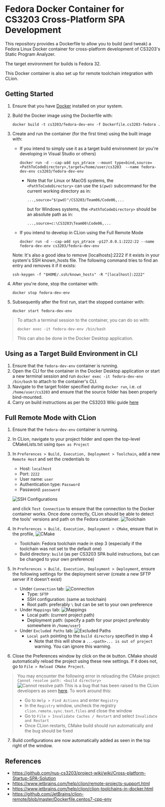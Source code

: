 # Fedora Docker Container for CS3203 Cross-Platform SPA Development
This repository provides a Dockerfile to allow you to build (and tweak) a Fedora Linux Docker container for cross-platform development of CS3203's Static Program Analyzer.

The target environment for builds is Fedora 32.

This Docker container is also set up for remote toolchain integration with CLion.

## Getting Started
1. Ensure that you have [Docker](https://docs.docker.com/get-docker/) installed on your system.
2. Build the Docker image using the Dockerfile with:
   ```
   docker build -t cs3203/fedora-dev-env -f Dockerfile.cs3203-fedora .
   ```
3. Create and run the container (for the first time) using the built image with:
   - If you intend to simply use it as a target build environment (or you're developing in Visual Studio or others)
     ```
     docker run -d --cap-add sys_ptrace --mount type=bind,source=<PathToCodeDirectory>,target=/home/user/cs3203  --name fedora-dev-env cs3203/fedora-dev-env
     ```
     - Note that for Linux or MacOS systems, the `<PathToCodeDirectory>` can use the `$(pwd)` subcommand for the current working directory as in:
       ```
       ...,source="$(pwd)"/CS3203/Team06/Code06,...
       ```
       but for Windows systems, the `<PathToCodeDirectory>` should be an absolute path as in:
       ```
       ...,source=c:\CS3203\Team06\Code06,... 
       ```
   - If you intend to develop in CLion using the Full Remote Mode
     ```
     docker run -d --cap-add sys_ptrace -p127.0.0.1:2222:22 --name fedora-dev-env cs3203/fedora-dev-env
     ```

   Note: It's also a good idea to remove [localhosts]:2222 if it exists in your system's SSH known_hosts file. The following command tries to find an entry and removes it if it exists:
   ```
   ssh-keygen -f "$HOME/.ssh/known_hosts" -R "[localhost]:2222"
   ```
4. After you're done, stop the container with:
   ```
   docker stop fedora-dev-env
   ```
5. Subsequently after the first run, start the stopped container with:
   ```
   docker start fedora-dev-env
   ```
> To attach a terminal session to the container, you can do so with:
> ```
> docker exec -it fedora-dev-env /bin/bash
> ```
> This can also be done in the Docker Desktop application.

## Using as a Target Build Environment in CLI
1. Ensure that the `fedora-dev-env` container is running.
2. Open the CLI for the container in the Docker Desktop application or start a new terminal session and run `docker exec -it fedora-dev-env /bin/bash` to attach to the container's CLI.
3. Navigate to the target folder specified during `docker run`, i.e. `cd /home/user/cs3203` and ensure that the source folder has been properly bind-mounted.
4. Carry on build instructions as per the CS3203 Wiki guide [here](https://github.com/nus-cs3203/project-wiki/wiki/Cross-platform-Startup-SPA-Solution#25-working-on-fedora-32-linux-using-terminal)

## Full Remote Mode with CLion
1. Ensure that the `fedora-dev-env` container is running.
2. In CLion, navigate to your project folder and open the top-level CMakeLists.txt using `Open as Project`
3. In `Preferences > Build, Execution, Deployment > Toolchain`, add a new `Remote Host` and set the credentials to
   - Host: `localhost`
   - Port: `2222`
   - User name: `user`
   - Authentication type: `Password`
   - Password: `password`

    ![SSH Configurations](screenshots/2.png "SSH Configurations")

   and click `Test Connection` to ensure that the connection to the Docker container works. Once done correctly, CLion should be able to detect the tools' versions and path on the Fedora container.
   ![Toolchain](screenshots/1.png "Toolchain")
4. In `Preferences > Build, Execution, Deployment > CMake`, ensure that in the profile, 
   ![CMake](screenshots/3.png "CMake")
   - Toolchain: Fedora toolchain made in step 3 (especially if the toolchain was not set to the default one)
   - Build directory: `build` (as per CS3203 SPA build instructions, but can be changed to your own preference)
5. In `Preferences > Build, Execution, Deployment > Deployment`, ensure the following settings for the deployment server (create a new SFTP server if it doesn't exist)
   - Under `Connection` tab:
   ![Connection](screenshots/4.png "Connection")
      - Type: `SFTP`
      - SSH configuration: (same as toolchain)
      - Root path: preferably `\` but can be set to your own preference
   - Under `Mappings` tab:
   ![Mappings](screenshots/5.png "Mappings")
      - Local path: (current project path)
      - Deployment path: (specify a path for your project preferably somewhere in `/home/user`)
   - Under `Excluded Paths` tab:
   ![Excluded Paths](screenshots/6.png "Excluded Paths")
      - `Local path` pointing to the `build directory` specified in step 4
        - Note that this will show a `...<path>... is out of project` warning. You can ignore this warning.
6. Close the Preferences window by click on the `OK` button. CMake should automatically reload the project using these new settings. If it does not, go to `File > Reload CMake Project`.
> You may encounter the following error in reloading the CMake project: `Cannot resolve path: <build directory>`\
> ![Cannot resolve path](screenshots/7.png "Cannot resolve path")
> This is a bug that has been raised to the CLion developers as seen [here](https://youtrack.jetbrains.com/issue/CPP-23652). To work around this:
> - Go to `Help > Find Actions` and enter `Registry`
> - In the `Registry` window, uncheck the registry `clion.remote.sync.text.files` and close the window
> - Go to `File > Invalidate Caches / Restart` and select `Invalidate and Restart`
> - Once CLion restarts, CMake build should run automatically and the bug should be fixed
7. Build configurations are now automatically added as seen in the top right of the window.

## References
- https://github.com/nus-cs3203/project-wiki/wiki/Cross-platform-Startup-SPA-Solution
- https://www.jetbrains.com/help/clion/remote-projects-support.html
- https://www.jetbrains.com/help/clion/clion-toolchains-in-docker.html
- https://github.com/JetBrains/clion-remote/blob/master/Dockerfile.centos7-cpp-env
